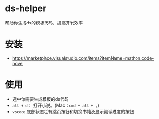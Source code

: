 <!--
 * @Author: 刘涟洲 1228429427@qq.com
 * @Date: 2022-07-28 17:52:25
 * @LastEditors: 刘涟洲 1228429427@qq.com
 * @LastEditTime: 2022-09-26 11:49:39
 * @FilePath: \ds-helper\README.md
 * @Description: 这是默认设置,请设置`customMade`, 打开koroFileHeader查看配置 进行设置: https://github.com/OBKoro1/koro1FileHeader/wiki/%E9%85%8D%E7%BD%AE
-->
# ds-helper

帮助你生成ds的模板代码，提高开发效率

# 安装

- https://marketplace.visualstudio.com/items?itemName=mathon.code-novel

# 使用

-  选中你需要生成模板的ds代码
- `alt + d`： 打开小说。(Mac：`cmd + alt + ,`)
- `vscode` 底部状态栏有跳页按钮和切换书籍及显示阅读进度的按钮
